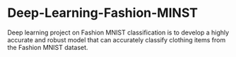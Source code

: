 # Deep-Learning-Fashion-MINST
Deep learning project on Fashion MNIST classification is to develop a highly accurate and robust model that can accurately classify clothing items from the Fashion MNIST dataset.
